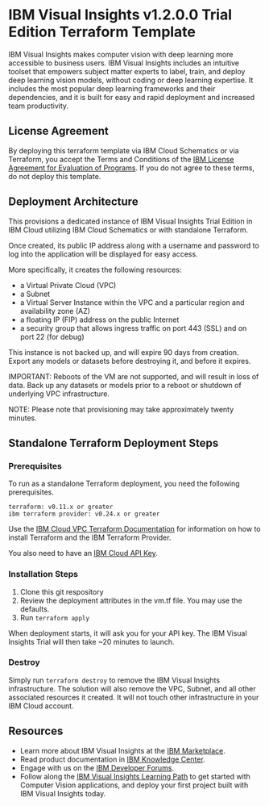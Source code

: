 # IBM Visual Insights v1.2.0.0 Trial Edition Terraform Template

IBM Visual Insights makes computer vision with deep learning more accessible to business users. IBM Visual Insights includes an intuitive toolset that empowers subject matter experts to label, train, and deploy deep learning vision models, without coding or deep learning expertise. It includes the most popular deep learning frameworks and their dependencies, and it is built for easy and rapid deployment and increased team productivity.

## License Agreement
By deploying this terraform template via IBM Cloud Schematics or via Terraform, you accept the Terms and Conditions of the [IBM License Agreement for Evaluation of Programs](https://www14.software.ibm.com/cgi-bin/weblap/lap.pl?li_formnum=L-CKIE-BL45W3).  If you do not agree to these terms, do not deploy this template.

## Deployment Architecture

This provisions a dedicated instance of IBM Visual Insights Trial Edition in IBM Cloud utilizing IBM Cloud Schematics or with standalone Terraform.

Once created, its public IP address along with a username and password to log into the application will be displayed for easy access.

More specifically, it creates the following resources:

* a Virtual Private Cloud (VPC)
* a Subnet
* a Virtual Server Instance within the VPC and a particular region and availability zone (AZ)
* a floating IP (FIP) address on the public Internet
* a security group that allows ingress traffic on port 443 (SSL) and on port 22 (for debug)

This instance is not backed up, and will expire 90 days from creation. Export any models or datasets before destroying it, and before it expires.

IMPORTANT: Reboots of the VM are not supported, and will result in loss of data. Back up any datasets or models prior to a reboot or shutdown of underlying VPC infrastructure.

NOTE: Please note that provisioning may take approximately twenty minutes.


## Standalone Terraform Deployment Steps

### Prerequisites

To run as a standalone Terraform deployment, you need the following prerequisites.

```
terraform: v0.11.x or greater
ibm terraform provider: v0.24.x or greater
```

Use the [IBM Cloud VPC Terraform Documentation](https://cloud.ibm.com/docs/terraform?topic=terraform-getting-started#install) for information on how to install Terraform and the IBM Terraform Provider.

You also need to have an [IBM Cloud API Key](https://cloud.ibm.com/docs/iam?topic=iam-userapikey).

### Installation Steps

1. Clone this git respository
2. Review the deployment attributes in the vm.tf file.  You may use the defaults.
3. Run `terraform apply`

When deployment starts, it will ask you for your API key.  The IBM Visual Insights Trial will then take ~20 minutes to launch.

### Destroy

Simply run `terraform destroy` to remove the IBM Visual Insights infrastructure.  The solution will also remove the VPC, Subnet, and all other associated resources it created.  It will not touch other infrastructure in your IBM Cloud account.


## Resources
* Learn more about IBM Visual Insights at the [IBM Marketplace](https://www.ibm.com/us-en/marketplace/ibm-powerai-vision).
* Read product documentation in [IBM Knowledge Center](https://www.ibm.com/support/knowledgecenter/en/SSRU69_1.2.0/).
* Engage with us on the [IBM Developer Forums](https://developer.ibm.com/answers/smart-spaces/361/powerai.html).
* Follow along the [IBM Visual Insights Learning Path](https://developer.ibm.com/series/learning-path-powerai-vision/) to get started with Computer Vision applications, and deploy your first project built with IBM Visual Insights today.
